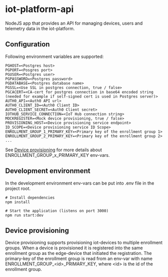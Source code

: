 # iot-platform-api

NodeJS app that provides an API for managing devices, users and telemetry data in the iot-platform.

## Configuration

Following environment variables are supported:

```
PGHOST=<Postgres host>
PGPORT=<Posgres port>
PGUSER=<Postgres user>
PGPASSWORD=<Postgres password>
PGDATABASE=<Postgres database name>
PGSSL=<Use SSL in postgres connection, true / false>
PGCACERT=<CA-cert for postgres connection in base64 encoded string (needed for example if self-signed cert is used in Postgres server)>
AUTH0_API=<Auth0 API url>
AUTH0_CLIENT_ID=<Auth0 Client ID>
AUTH0_CLIENT_SECRET=<Auth0 Client secret>
IOTHUB_SERVICE_CONNECTION=<IoT Hub connection string>
MOCKREGISTER=<Mock device provisioning, true / false>
PROVISIONING_HOST=<Device provisioning service endpoint>
ID_SCOPE=<Device provisioning service ID Scope>
ENROLLMENT_GROUP_1_PRIMARY_KEY=<Primary key of the enrollment group 1>
ENROLLMENT_GROUP_2_PRIMARY_KEY=<Primary key of the enrollment group 2>
...
```

See [Device provisioning](#device-provisioning) for more details about ENROLLMENT_GROUP_x_PRIMARY_KEY env-vars.

## Development environment

In the development environment env-vars can be put into .env file in the project root.

```
# Install dependencies
npm install

# Start the application (listens on port 3000)
npm run start:dev
```

## Device provisioning

Device provisioning supports provisioning iot-devices to multiple enrollment groups. When a device is provisioned it is registered into the same enrollment group as the edge-device that initiated the registration. The primary-key of the enrollment group is read from an env-var with name ENROLLMENT_GROUP_\<id\>_PRIMARY_KEY, where \<id\> is the id of the enrollment group.
